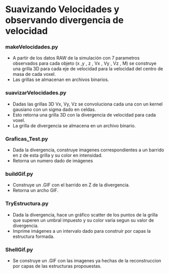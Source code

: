 # Suavizando Velocidades y observando divergencia de velocidad

### makeVelocidades.py
* A partir de los datos RAW de la simulación con 7 parametros observados para cada objeto (x ,y , z , Vx , Vy , Vz , M)
 se construye una grilla 3D para cada eje de velocidad para la velocidad del centro de masa de cada voxel.
* Las grillas se almacenan en archivos binarios.

### suavizarVelocidades.py
* Dadas las grillas 3D  Vx, Vy, Vz se convoluciona cada una con un kernel gausiano con un sigma dado en celdas.
* Esto retorna una grilla 3D con la divergencia de velocidad para cada voxel.
* La grilla de divergencia se almacena en un archivo binario.

### Graficas_Test.py
* Dada la divergencia, construye imagenes correspondientes a un barrido en z de esta grilla y su color en intensidad.
* Retorna un numero dado de imágenes

### buildGif.py
* Construye un .GIF con el barrido en Z de la divergencia.
* Retorna un archo GIF.

### TryEstructura.py
* Dada la divergencia, hace un gráfico scatter de los puntos de la grilla que superen un umbral impuesto y su color
varia segun su valor de divergencia.
* Imprime imágenes a un intervalo dado para construir por capas la estructura formada.

### ShellGif.py
* Se construye un .GIF con las imagenes ya hechas de la reconstruccion por capas de las estructuras propouestas.
